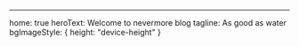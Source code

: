 ---
home: true
heroText: Welcome to nevermore blog
tagline: As good as water
bgImageStyle: {
  height: "device-height"
}


